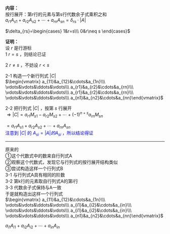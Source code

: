 **内容：**    
按行展开：第r行的元素与第s行代数余子式乘积之和    
 $a_{r1}A_{s1}+a_{r2}A_{s2}+\cdots+a_{rn}A_{sn}=\delta_{rs}\cdot|A|$     
    
 $\delta_{rs}=\begin{cases}    
1&r=s\\\     
0&r\neq s    
\end{cases}$     
    
**证明：**    
设 $r$ 是行游标    
1  $r=s$ ，则结论已证    
    
2  $r\neq s$ ，不妨设 $r<s$     
    
2-1 构造一个新行列式 $|C|$     
 $\begin{vmatrix}    
a_{11}&a_{12}&\cdots&a_{1n}\\\     
\vdots&\vdots&\ddots&\vdots\\\     
a_{r1}&a_{r2}&\cdots&a_{rn}\\\     
\vdots&\vdots&\ddots&\vdots\\\     
a_{r1}&a_{r2}&\cdots&a_{rn}\\\     
\vdots&\vdots&\ddots&\vdots\\\     
a_{n1}&a_{n2}&\cdots&a_{nn}\end{vmatrix}$     
    
2-2 把行列式 $|C|$ ，按第 $s$ 行展开    
 $\Rightarrow|C|=a_{r1}M_{s1}-a_{r2}M_{s2}    
+\cdots+(-1)^{n+s}a_{rn}M_{sn}$     
    
 $=a_{r1}A_{s1}+a_{r2}A_{s2}    
+\cdots+a_{rn}A_{sn}$     
<font color=blue>注意到 $|C|$ 的 $A_{si}=|A|的A_{si}$ ，所以结论得证    
</font>    
    
---    
原来的    
①这个代数式中的数来自行列式A    
②观察这个代数式，发现它与行列式的按行展开结构类似    
③尝试构造这样一个行列式B    
   3-1 与行列式A具有相同的阶数    
   3-2 第k行的元素取自行列式A的第i行    
   3-3 代数余子式保持与A一致    
于是就构造出这样一个行列式    
 $\begin{vmatrix}    
a_{11}&a_{12}&\cdots&a_{1n}\\\     
\vdots&\vdots&\ddots&\vdots\\\     
a_{i1}&a_{i2}&\cdots&a_{in}\\\     
\vdots&\vdots&\ddots&\vdots\\\     
a_{i1}&a_{i2}&\cdots&a_{in}\\\     
\vdots&\vdots&\ddots&\vdots\\\     
a_{n1}&a_{n2}&\cdots&a_{nn}\end{vmatrix}$     
    
 $a_{i1}A_{i1}+a_{i2}A_{i2}+\cdots+a_{in}A_{in}$     
    
